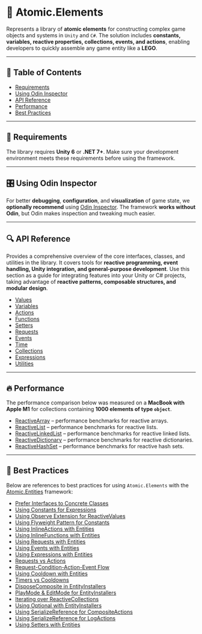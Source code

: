 # 🧩 Atomic.Elements

Represents a library of **atomic elements** for constructing complex game objects and systems in `Unity` and `C#`.
The solution includes **constants, variables, reactive properties, collections, events, and actions**, enabling
developers to quickly assemble any game entity like a **LEGO**.

---

## 📑 Table of Contents

- [Requirements](#-requirements)
- [Using Odin Inspector](#-using-odin-inspector)
- [API Reference](#-api-reference)
- [Performance](#-performance)
- [Best Practices](#-best-practices) 

---

## 📝 Requirements

The library requires **Unity 6** or **.NET 7+**. Make sure your development environment meets these requirements
before using the framework.

---

## 🎛 Using Odin Inspector

For better **debugging**, **configuration**, and **visualization** of game state, we **optionally recommend**
using [Odin Inspector](https://assetstore.unity.com/packages/tools/utilities/odin-inspector-and-serializer-89041). The
framework **works without Odin**, but Odin makes inspection and tweaking much easier.

---

## 🔍 API Reference

Provides a comprehensive overview of the core interfaces, classes, and utilities in the library. It
covers tools for **reactive programming, event handling, Unity integration, and general-purpose development**. Use this
section as a guide for integrating features into your Unity or C# projects, taking advantage of **reactive
patterns, composable structures, and modular design**.

- [Values](Values/Manual.md)  <!-- + -->
- [Variables](Variables/Manual.md) <!-- + -->
- [Actions](Actions/Manual.md) <!-- + -->
- [Functions](Functions/Manual.md) <!-- + -->
- [Setters](Setters/Manual.md) <!-- + -->
- [Requests](Requests/Manual.md) <!-- + -->
- [Events](Events/Manual.md) <!-- + -->
- [Time](Time/Manual.md) <!-- + -->
- [Collections](Collections/Manual.md) <!-- + -->
- [Expressions](Expressions/Manual.md) <!-- + -->
- [Utilities](Utils/Manual.md) 

---

## 🔥 Performance

The performance comparison below was measured on a **MacBook with Apple M1** for collections containing **1000 elements
of type `object`**.

- [ReactiveArray](Performance/ReactiveArrayPerformance.md) – performance benchmarks for reactive arrays.
- [ReactiveList](Performance/ReactiveListPerformance.md) – performance benchmarks for reactive lists.
- [ReactiveLinkedList](Performance/ReactiveLinkedListPerformance.md) – performance benchmarks for reactive linked
  lists.
- [ReactiveDictionary](Performance/ReactiveDictionaryPerformance.md) – performance benchmarks for reactive
  dictionaries.
- [ReactiveHashSet](Performance/ReactiveHashSetPerformance.md) – performance benchmarks for reactive hash sets.

---

## 📌 Best Practices

Below are references to best practices for using `Atomic.Elements` with the [Atomic.Entities](../Entities/Manual.md) framework:

- [Prefer Interfaces to Concrete Classes](../BestPractices/PreferAbstractInterfaces.md)
- [Using Constants for Expressions](../BestPractices/UsingConstantsWithAndExpressions.md)
- [Using Observe Extension for ReactiveValues](../BestPractices/UsingObserveWithReactiveValues.md)
- [Using Flyweight Pattern for Constants](../BestPractices/SharedConstants.md)
- [Using InlineActions with Entities](../BestPractices/UsingInlineActions.md)
- [Using InlineFunctions with Entities](../BestPractices/UsingInlineFunctions.md)
- [Using Requests with Entities](../BestPractices/UsingRequests.md)
- [Using Events with Entities](../BestPractices/UsingEvents.md)
- [Using Expressions with Entities](../BestPractices/UsingExpressions.md)
- [Requests vs Actions](../BestPractices/RequestsVsActions.md)
- [Request-Condition-Action-Event Flow](../BestPractices/RequestConditionActionEvent.md)
- [Using Cooldown with Entities](../BestPractices/UsingCooldownInGameMechanics.md)
- [Timers vs Cooldowns](../BestPractices/ChosingBetweenTimerAndCooldown.md)
- [DisposeComposite in EntityInstallers](../BestPractices/UsingSubscriptionsWithDisposeComposite.md)
- [PlayMode & EditMode for EntityInstallers](../BestPractices/UsingUtilsForEntityInstallers.md)
- [Iterating over ReactiveCollections](../BestPractices/IteratingReactiveCollections.md)
- [Using Optional with EntityInstallers](../BestPractices/UsingOptionalWithInstallers.md)
- [Using SerializeReference for CompositeActions](../BestPractices/UsingSerializeReferenceForCompositeActions.md)
- [Using SerializeReference for LogActions](../BestPractices/UsingSerializeReferenceForPrintActions.md)
- [Using Setters with Entities](../BestPractices/UsingSetters.md)